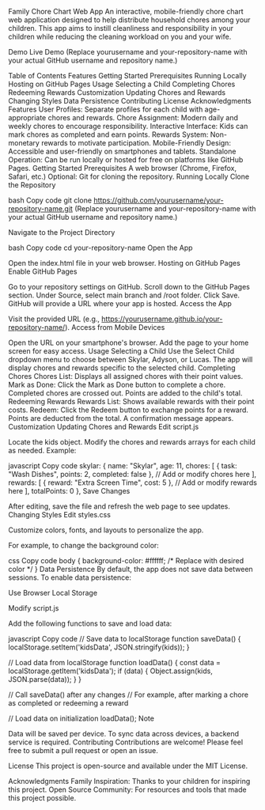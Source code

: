 Family Chore Chart Web App
An interactive, mobile-friendly chore chart web application designed to help distribute household chores among your children. This app aims to instill cleanliness and responsibility in your children while reducing the cleaning workload on you and your wife.

Demo
Live Demo
(Replace yourusername and your-repository-name with your actual GitHub username and repository name.)

Table of Contents
Features
Getting Started
Prerequisites
Running Locally
Hosting on GitHub Pages
Usage
Selecting a Child
Completing Chores
Redeeming Rewards
Customization
Updating Chores and Rewards
Changing Styles
Data Persistence
Contributing
License
Acknowledgments
Features
User Profiles: Separate profiles for each child with age-appropriate chores and rewards.
Chore Assignment: Modern daily and weekly chores to encourage responsibility.
Interactive Interface: Kids can mark chores as completed and earn points.
Rewards System: Non-monetary rewards to motivate participation.
Mobile-Friendly Design: Accessible and user-friendly on smartphones and tablets.
Standalone Operation: Can be run locally or hosted for free on platforms like GitHub Pages.
Getting Started
Prerequisites
A web browser (Chrome, Firefox, Safari, etc.)
Optional: Git for cloning the repository.
Running Locally
Clone the Repository

bash
Copy code
git clone https://github.com/yourusername/your-repository-name.git
(Replace yourusername and your-repository-name with your actual GitHub username and repository name.)

Navigate to the Project Directory

bash
Copy code
cd your-repository-name
Open the App

Open the index.html file in your web browser.
Hosting on GitHub Pages
Enable GitHub Pages

Go to your repository settings on GitHub.
Scroll down to the GitHub Pages section.
Under Source, select main branch and /root folder.
Click Save.
GitHub will provide a URL where your app is hosted.
Access the App

Visit the provided URL (e.g., https://yourusername.github.io/your-repository-name/).
Access from Mobile Devices

Open the URL on your smartphone's browser.
Add the page to your home screen for easy access.
Usage
Selecting a Child
Use the Select Child dropdown menu to choose between Skylar, Adyson, or Lucas.
The app will display chores and rewards specific to the selected child.
Completing Chores
Chores List: Displays all assigned chores with their point values.
Mark as Done: Click the Mark as Done button to complete a chore.
Completed chores are crossed out.
Points are added to the child's total.
Redeeming Rewards
Rewards List: Shows available rewards with their point costs.
Redeem: Click the Redeem button to exchange points for a reward.
Points are deducted from the total.
A confirmation message appears.
Customization
Updating Chores and Rewards
Edit script.js

Locate the kids object.
Modify the chores and rewards arrays for each child as needed.
Example:

javascript
Copy code
skylar: {
    name: "Skylar",
    age: 11,
    chores: [
        { task: "Wash Dishes", points: 2, completed: false },
        // Add or modify chores here
    ],
    rewards: [
        { reward: "Extra Screen Time", cost: 5 },
        // Add or modify rewards here
    ],
    totalPoints: 0
},
Save Changes

After editing, save the file and refresh the web page to see updates.
Changing Styles
Edit styles.css

Customize colors, fonts, and layouts to personalize the app.

For example, to change the background color:

css
Copy code
body {
    background-color: #ffffff; /* Replace with desired color */
}
Data Persistence
By default, the app does not save data between sessions. To enable data persistence:

Use Browser Local Storage

Modify script.js

Add the following functions to save and load data:

javascript
Copy code
// Save data to localStorage
function saveData() {
    localStorage.setItem('kidsData', JSON.stringify(kids));
}

// Load data from localStorage
function loadData() {
    const data = localStorage.getItem('kidsData');
    if (data) {
        Object.assign(kids, JSON.parse(data));
    }
}

// Call saveData() after any changes
// For example, after marking a chore as completed or redeeming a reward

// Load data on initialization
loadData();
Note

Data will be saved per device.
To sync data across devices, a backend service is required.
Contributing
Contributions are welcome! Please feel free to submit a pull request or open an issue.

License
This project is open-source and available under the MIT License.

Acknowledgments
Family Inspiration: Thanks to your children for inspiring this project.
Open Source Community: For resources and tools that made this project possible.
